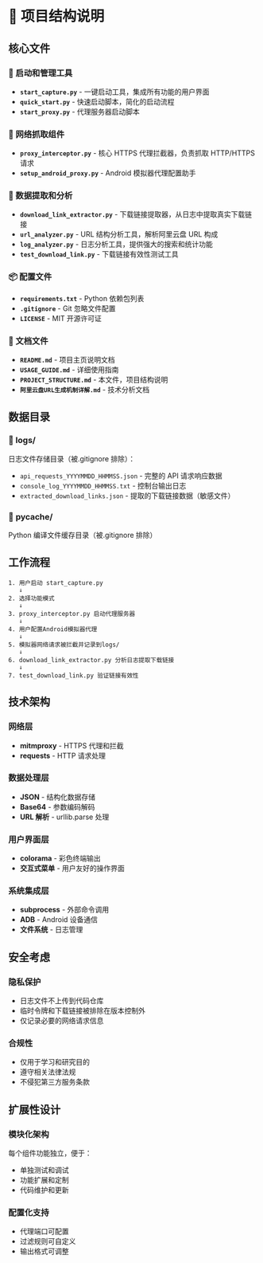# 📁 项目结构说明

## 核心文件

### 🎯 启动和管理工具

- **`start_capture.py`** - 一键启动工具，集成所有功能的用户界面
- **`quick_start.py`** - 快速启动脚本，简化的启动流程
- **`start_proxy.py`** - 代理服务器启动脚本

### 🔐 网络抓取组件

- **`proxy_interceptor.py`** - 核心 HTTPS 代理拦截器，负责抓取 HTTP/HTTPS 请求
- **`setup_android_proxy.py`** - Android 模拟器代理配置助手

### 🔗 数据提取和分析

- **`download_link_extractor.py`** - 下载链接提取器，从日志中提取真实下载链接
- **`url_analyzer.py`** - URL 结构分析工具，解析阿里云盘 URL 构成
- **`log_analyzer.py`** - 日志分析工具，提供强大的搜索和统计功能
- **`test_download_link.py`** - 下载链接有效性测试工具

### 📦 配置文件

- **`requirements.txt`** - Python 依赖包列表
- **`.gitignore`** - Git 忽略文件配置
- **`LICENSE`** - MIT 开源许可证

### 📖 文档文件

- **`README.md`** - 项目主页说明文档
- **`USAGE_GUIDE.md`** - 详细使用指南
- **`PROJECT_STRUCTURE.md`** - 本文件，项目结构说明
- **`阿里云盘URL生成机制详解.md`** - 技术分析文档

## 数据目录

### 📁 logs/

日志文件存储目录（被.gitignore 排除）：

- `api_requests_YYYYMMDD_HHMMSS.json` - 完整的 API 请求响应数据
- `console_log_YYYYMMDD_HHMMSS.txt` - 控制台输出日志
- `extracted_download_links.json` - 提取的下载链接数据（敏感文件）

### 📁 **pycache**/

Python 编译文件缓存目录（被.gitignore 排除）

## 工作流程

```
1. 用户启动 start_capture.py
   ↓
2. 选择功能模式
   ↓
3. proxy_interceptor.py 启动代理服务器
   ↓
4. 用户配置Android模拟器代理
   ↓
5. 模拟器网络请求被拦截并记录到logs/
   ↓
6. download_link_extractor.py 分析日志提取下载链接
   ↓
7. test_download_link.py 验证链接有效性
```

## 技术架构

### 网络层

- **mitmproxy** - HTTPS 代理和拦截
- **requests** - HTTP 请求处理

### 数据处理层

- **JSON** - 结构化数据存储
- **Base64** - 参数编码解码
- **URL 解析** - urllib.parse 处理

### 用户界面层

- **colorama** - 彩色终端输出
- **交互式菜单** - 用户友好的操作界面

### 系统集成层

- **subprocess** - 外部命令调用
- **ADB** - Android 设备通信
- **文件系统** - 日志管理

## 安全考虑

### 隐私保护

- 日志文件不上传到代码仓库
- 临时令牌和下载链接被排除在版本控制外
- 仅记录必要的网络请求信息

### 合规性

- 仅用于学习和研究目的
- 遵守相关法律法规
- 不侵犯第三方服务条款

## 扩展性设计

### 模块化架构

每个组件功能独立，便于：

- 单独测试和调试
- 功能扩展和定制
- 代码维护和更新

### 配置化支持

- 代理端口可配置
- 过滤规则可自定义
- 输出格式可调整
